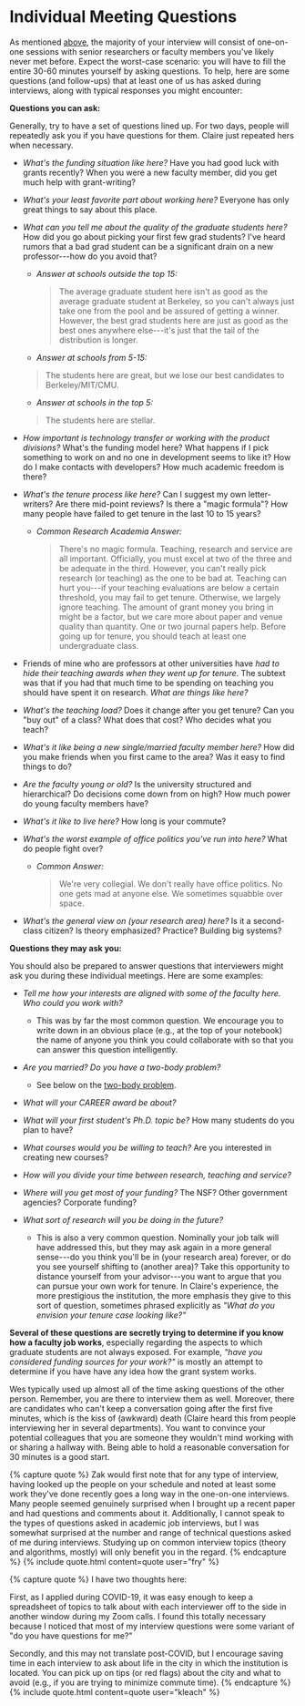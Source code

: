 # Individual Meeting Questions

As mentioned [above](#the-different-types-of-interview-meetings),
the majority of your interview will consist of one-on-one sessions 
with senior researchers or faculty members you've likely never met before. 
Expect the worst-case scenario: you
will have to fill the entire 30-60 minutes yourself by asking questions. 
To help, here are some questions (and follow-ups) that at least one of 
us has asked during interviews, along with typical responses you might encounter:

**Questions you can ask:**

Generally, try to have a set of questions lined up. For two days,
people will repeatedly ask you if you have questions for them.  Claire just
repeated hers when necessary.

* *What's the funding situation like here?* Have you had good luck with 
  grants recently? When you were a new faculty member, 
  did you get much help with grant-writing?

* *What's your least favorite part about working here?* 
  Everyone has only great things to say about this place. 

* *What can you tell me about the quality of the graduate students here?*
  How did you go about picking your first few grad students? I've heard
  rumors that a bad grad student can be a significant drain on a new professor---how
  do you avoid that? 
  * *Answer at schools outside the top 15:* 
    > The average graduate student here isn't as
    good as the average graduate student at Berkeley, so you can't always just take
    one from the pool and be assured of getting a winner. However, the best grad
    students here are just as good as the best ones anywhere else---it's just that
    the tail of the distribution is longer. 
  * *Answer at schools from 5-15:* 
   > The students here are great, but we lose our best candidates to Berkeley/MIT/CMU.
  * *Answer at schools in the top 5:* 
   > The students here are stellar.

* *How important is technology transfer or working with the product
  divisions?* What's the funding model here? What happens if I pick something
  to work on and no one in development seems to like it? How do I make 
  contacts with developers? How much academic freedom is there? 

* *What's the tenure process like here?* Can I suggest my own
  letter-writers? Are there mid-point reviews? Is there a "magic formula"?
  How many people have failed to get tenure in the last 10 to 15 years? 
  * *Common Research Academia Answer:* 
    > There's no magic formula. Teaching, research and
    service are all important. Officially, you must excel at 
    two of the three and be adequate in the third. However, you can't 
    really pick research (or
    teaching) as the one to be bad at. Teaching can hurt you---if 
    your teaching evaluations are below a certain threshold, 
    you may fail to get tenure. Otherwise, we largely ignore teaching. 
    The amount of grant money you bring in might be a factor, but we 
    care more about paper and venue quality than quantity. One or two 
    journal papers help. Before going up for tenure, you should teach at 
    least one undergraduate class.

* Friends of mine who are professors at other universities have *had to
  hide their teaching awards when they went up for tenure*. The subtext was
  that if you had that much time to be spending on teaching you should have
  spent it on research. *What are things like here?*

* *What's the teaching load?* Does it change after you get tenure? Can you
  "buy out" of a class? What does that cost? Who decides what you teach? 

* *What's it like being a new single/married faculty member here?* How did
  you make friends when you first came to the area? Was it easy to find
  things to do?

* *Are the faculty young or old?* Is the university structured and
  hierarchical? Do decisions come down from on high? How much power do young
  faculty members have? 

* *What's it like to live here?* How long is your commute? 

* *What's the worst example of office politics you've run into here?* What
  do people fight over?
  * *Common Answer:* 
    > We're very collegial. We don't really have office politics.
    No one gets mad at anyone else. We sometimes squabble over space.

* *What's the general view on (your research area) here?*
  Is it a second-class citizen? Is theory emphasized? Practice? Building big systems? 

**Questions they may ask you:**

You should also be prepared to answer questions that interviewers might 
ask you during these individual meetings. Here are some examples:

* <span class="highlight" style="font-style:italic">Tell me how your interests are aligned with some of the faculty here.
  Who could you work with?</span>
  * This was by far the most common question. We encourage you to write
    down in an obvious place (e.g., at the top of your notebook) the name
    of anyone you think you could collaborate with so that you can answer
    this question intelligently. 

* *Are you married? Do you have a two-body problem?*
  * See below on the [two-body problem](#dual-career-couples).

* *What will your CAREER award be about?* 

* *What will your first student's Ph.D. topic be?* How many students do you plan to have? 

* *What courses would you be willing to teach?* Are you interested in
  creating new courses? 

* *How will you divide your time between research, teaching and service?* 

* *Where will you get most of your funding?* The NSF? Other government agencies?
  Corporate funding? 

* <span class="highlight" style="font-style:italic">What sort of research will you be doing in the future?</span> 
  * This is also a very common question.  Nominally your job talk will have
    addressed this, but they may ask again in a more general sense---do you think
    you'll be in (your research area) forever, or do you see yourself
    shifting to (another area)? Take this opportunity to distance yourself from
    your advisor---you want to argue that you can pursue your own work
    for tenure. In Claire's experience, the more prestigious the institution, the
    more emphasis they give to this sort of question, sometimes phrased explicitly
    as *"What do you envision your tenure case looking like?"*


**Several of these questions are secretly trying to determine if you know how a 
faculty job works**, especially regarding the aspects to which
graduate students are not always exposed.  For example, *"have you considered
funding sources for your work?"* is mostly an attempt to determine if you have
have any idea how the grant system works.  

Wes typically used up almost all of the time asking questions of the other
person. Remember, you are there to interview them as well.  Moreover, 
there are candidates who can't keep a conversation going after the first
five minutes, which is the kiss of (awkward) death (Claire heard this from
people interviewing her in several departments). <span class="highlight">You want to convince your
potential colleagues that you are someone they wouldn't mind working 
with or sharing a hallway with. Being able to hold a reasonable 
conversation for 30 minutes is a good start.</span>

{% capture quote %}
Zak would first note that for any type of interview, having looked up the people
on your schedule and noted at least some work they've done recently goes a long
way in the one-on-one interviews.  Many people seemed genuinely surprised when I
brought up a recent paper and had questions and comments about it.
Additionally, I cannot speak to the types of questions asked in academic job
interviews, but I was somewhat surprised at the number and range of technical
questions asked of me during interviews.  Studying up on common interview topics
(theory and algorithms, mostly) will only benefit you in the regard.
{% endcapture %}
{% include quote.html content=quote user="fry" %}


{% capture quote %}
I have two thoughts here:

First, as I applied during COVID-19, it was
easy enough to keep a spreadsheet of topics to talk about with each
interviewer off to the side in another window during my Zoom calls.
I found this totally necessary because I noticed that most of my
interview questions were some variant of "do you have questions for me?"

Secondly, and this may not translate post-COVID, but I encourage saving time in each
interview to ask about life in the city in which the institution is
located.  You can pick up on tips (or red flags) about the city and what
to avoid (e.g., if you are trying to minimize commute time). 
{% endcapture %}
{% include quote.html content=quote user="kleach" %}
